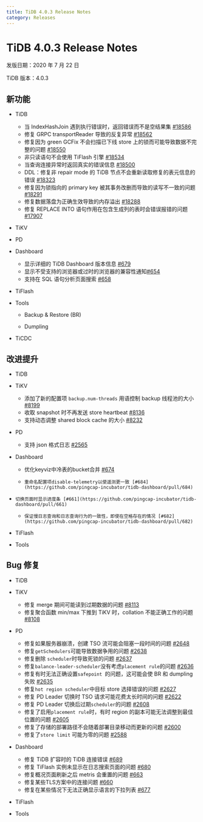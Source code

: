```yaml
---
title: TiDB 4.0.3 Release Notes
category: Releases
---
```


# TiDB 4.0.3 Release Notes

发版日期：2020 年 7 月 22 日

TiDB 版本：4.0.3

## 新功能

+ TiDB

    - 当 IndexHashJoin 遇到执行错误时，返回错误而不是空结果集 [#18586](https://github.com/pingcap/tidb/pull/18586)
    - 修复 GRPC transportReader 导致的反复异常 [#18562](https://github.com/pingcap/tidb/pull/18562)
    - 修复因为 green GCFix 不会扫描已下线 store 上的锁而可能导致数据不完整的问题 [#18550](https://github.com/pingcap/tidb/pull/18550)
    - 非只读语句不会使用 TiFlash 引擎 [#18534](https://github.com/pingcap/tidb/pull/18534)
    - 当查询连接异常时返回真实的错误信息 [#18500](https://github.com/pingcap/tidb/pull/18500)
    - DDL：修复非 repair mode 的 TiDB 节点不会重新读取修复的表元信息的错误 [#18323](https://github.com/pingcap/tidb/pull/18323)
    - 修复因为锁指向的 primary key 被其事务改删而导致的读写不一致的问题 [#18291](https://github.com/pingcap/tidb/pull/18291)
    - 修复数据落盘为正确生效导致的内存溢出 [#18288](https://github.com/pingcap/tidb/pull/18288)
    - 修复 REPLACE INTO 语句作用在包含生成列的表时会错误报错的问题 [#17907](https://github.com/pingcap/tidb/pull/17907)

+ TiKV



+ PD

+ Dashboard

   - 显示详细的 TiDB Dashboard 版本信息 [#679](https://github.com/pingcap-incubator/tidb-dashboard/pull/679)
   - 显示不受支持的浏览器或过时的浏览器的兼容性通知[#654](https://github.com/pingcap-incubator/tidb-dashboard/pull/654)
   - 支持在 SQL 语句分析页面搜索 [#658](https://github.com/pingcap-incubator/tidb-dashboard/pull/658)


+ TiFlash



+ Tools

    - Backup & Restore (BR)



    - Dumpling



+ TiCDC


## 改进提升

+ TiDB



+ TiKV

  - 添加了新的配置项 `backup.num-threads` 用语控制 backup 线程池的大小 [#8199](https://github.com/tikv/tikv/pull/8199)
  - 收取 snapshot 时不再发送 store heartbeat [#8136](https://github.com/tikv/tikv/pull/8136)
  - 支持动态调整 shared block cache 的大小 [#8232](https://github.com/tikv/tikv/pull/8232)

+ PD

  - 支持 json 格式日志 [#2565](https://github.com/pingcap/pd/pull/2565)

+ Dashboard

  - 优化keyviz中冷表的bucket合并 [#674](https://github.com/pingcap-incubator/tidb-dashboard/pull/674)
  -     重命名配置项disable-telemetry以使遥测更一致 [#684](https://github.com/pingcap-incubator/tidb-dashboard/pull/684)
-     切换页面时显示进度条 [#661](https://github.com/pingcap-incubator/tidb-dashboard/pull/661)
  -     保证慢日志查询和日志查询行为的一致性，即使在空格存在的情况 [#682](https://github.com/pingcap-incubator/tidb-dashboard/pull/682)



+ TiFlash



+ Tools

     

## Bug 修复

+ TiDB



+ TiKV

  - 修复 merge 期间可能读到过期数据的问题 [#8113](https://github.com/tikv/tikv/pull/8113)
  - 修复聚合函数 min/max 下推到 TiKV 时，collation 不能正确工作的问题 [#8108](https://github.com/tikv/tikv/pull/8108)

+ PD

  - 修复如果服务器崩溃，创建 TSO 流可能会阻塞一段时间的问题 [#2648](https://github.com/pingcap/pd/pull/2648)
  - 修复`getSchedulers`可能导致数据争用的问题 [#2638](https://github.com/pingcap/pd/pull/2638)
  - 修复删除 `scheduler`时导致死锁的问题 [#2637](https://github.com/pingcap/pd/pull/2637)
  - 修复`balance-leader-scheduler`没有考虑`placement rule`的问题  [#2636](https://github.com/pingcap/pd/pull/2636)
  - 修复有时无法正确设置`safepoint `的问题，这可能会使 BR 和 dumpling 失败  [#2635](https://github.com/pingcap/pd/pull/2635)
  - 修复`hot region scheduler`中目标 store 选择错误的问题 [#2627](https://github.com/pingcap/pd/pull/2627)
  - 修复 PD Leader 切换时 TSO 请求可能花费太长时间的问题 [#2622](https://github.com/pingcap/pd/pull/2622)
  - 修复 PD Leader 切换后过期`scheduler`的问题 [#2608](https://github.com/pingcap/pd/pull/2608)
  - 修复了启用`placement rule`时，有时 region 的副本可能无法调整到最佳位置的问题 [#2605](https://github.com/pingcap/pd/pull/2605)
  - 修复了存储的部署路径不会随着部署目录移动而更新的问题 [#2600](https://github.com/pingcap/pd/pull/2600)
  - 修复了`store limit` 可能为零的问题 [#2588](https://github.com/pingcap/pd/pull/2588)

+ Dashboard

  - 修复 TiDB 扩容时的 TiDB 连接错误 [#689](https://github.com/pingcap-incubator/tidb-dashboard/pull/689)
  - 修复 TiFlash 实例未显示在日志搜索页面的问题 [#680](https://github.com/pingcap-incubator/tidb-dashboard/pull/680) 
  - 修复概况页面刷新之后 metris 会重置的问题 [#663](https://github.com/pingcap-incubator/tidb-dashboard/pull/663) 
  - 修复某些TLS方案中的连接问题 [#660](https://github.com/pingcap-incubator/tidb-dashboard/pull/660) 
  - 修复在某些情况下无法正确显示语言的下拉列表 [#677](https://github.com/pingcap-incubator/tidb-dashboard/pull/677)




+ TiFlash



+ Tools

